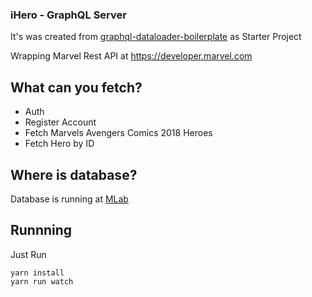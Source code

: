 ### iHero - GraphQL Server

It's was created from <a href="https://github.com/entria/graphql-dataloader-boilerplate">graphql-dataloader-boilerplate</a> as Starter Project

Wrapping Marvel Rest API at https://developer.marvel.com

## What can you fetch?

- Auth
- Register Account
- Fetch Marvels Avengers Comics 2018 Heroes
- Fetch Hero by ID

## Where is database?

Database is running at <a href="https://mlab.com">MLab</a>

## Runnning

Just Run

    yarn install
    yarn run watch